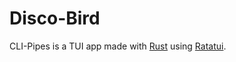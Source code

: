 # Disco-Bird

CLI-Pipes is a TUI app made with [Rust](https://www.rust-lang.org/) using [Ratatui](https://ratatui.rs/).
